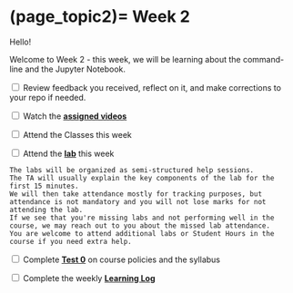 (page_topic2)=
Week 2
=======================

Hello!

Welcome to Week 2 - this week, we will be learning about the command-line and the Jupyter Notebook.

<label><input type="checkbox" id="week02_task1" class="box"> Review feedback you received, reflect on it, and make corrections to your repo if needed. </input></label>

<label><input type="checkbox" id="week02_task2" class="box"> Watch the **[assigned videos](videos.md)**</input></label>

<label><input type="checkbox" id="week02_task3" class="box"> Attend the Classes this week </input></label>

<label><input type="checkbox" id="week02_task4" class="box"> Attend the **[lab](lab/README.md)** this week</input></label>

```{tip}
The labs will be organized as semi-structured help sessions.
The TA will usually explain the key components of the lab for the first 15 minutes.
We will then take attendance mostly for tracking purposes, but attendance is not mandatory and you will not lose marks for not attending the lab.
If we see that you're missing labs and not performing well in the course, we may reach out to you about the missed lab attendance.
You are welcome to attend additional labs or Student Hours in the course if you need extra help.
```

<label><input type="checkbox" id="week02_task5" class="box"> Complete **[Test 0](test0.md)** on course policies and the syllabus</input></label>

<label><input type="checkbox" id="week02_task6" class="box"> Complete the weekly **[Learning Log](log.md)**</input></label>